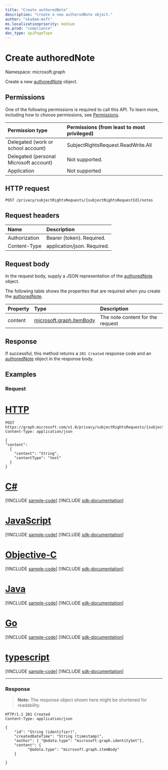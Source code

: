 ```yaml
---
title: "Create authoredNote"
description: "Create a new authoredNote object."
author: "skadam-msft"
ms.localizationpriority: medium
ms.prod: "compliance"
doc_type: apiPageType
---
```


# Create authoredNote
Namespace: microsoft.graph

Create a new [authoredNote](../resources/authorednote.md) object.

## Permissions
One of the following permissions is required to call this API. To learn more, including how to choose permissions, see [Permissions](/graph/permissions-reference).

|Permission type|Permissions (from least to most privileged)|
|:---|:---|
|Delegated (work or school account)|SubjectRightsRequest.ReadWrite.All|
|Delegated (personal Microsoft account)|Not supported.|
|Application|Not supported|

## HTTP request

<!-- {
  "blockType": "ignored"
}
-->
``` http
POST /privacy/subjectRightsRequests/{subjectRightsRequestId}/notes
```

## Request headers
|Name|Description|
|:---|:---|
|Authorization|Bearer {token}. Required.|
|Content-Type|application/json. Required.|

## Request body
In the request body, supply a JSON representation of the [authoredNote](../resources/authorednote.md) object.

The following table shows the properties that are required when you create the [authoredNote](../resources/authorednote.md).

|Property|Type|Description|
|:---|:---|:---|
|content|[microsoft.graph.itemBody](../resources/itembody.md)|The note content for the request|


## Response

If successful, this method returns a `201 Created` response code and an [authoredNote](../resources/authorednote.md) object in the response body.

## Examples

### Request

# [HTTP](#tab/http)
<!-- {
  "blockType": "request",
  "name": "create_authorednote_from_"
}
-->
``` http
POST https://graph.microsoft.com/v1.0/privacy/subjectRightsRequests/{subjectRightsRequestId}/notes
Content-Type: application/json

{
"content": 
  {
    "content": "String",
    "contentType": "text"
  }
}
```
# [C#](#tab/csharp)
[!INCLUDE [sample-code](../includes/snippets/csharp/create-authorednote-from--csharp-snippets.md)]
[!INCLUDE [sdk-documentation](../includes/snippets/snippets-sdk-documentation-link.md)]

# [JavaScript](#tab/javascript)
[!INCLUDE [sample-code](../includes/snippets/javascript/create-authorednote-from--javascript-snippets.md)]
[!INCLUDE [sdk-documentation](../includes/snippets/snippets-sdk-documentation-link.md)]

# [Objective-C](#tab/objc)
[!INCLUDE [sample-code](../includes/snippets/objc/create-authorednote-from--objc-snippets.md)]
[!INCLUDE [sdk-documentation](../includes/snippets/snippets-sdk-documentation-link.md)]

# [Java](#tab/java)
[!INCLUDE [sample-code](../includes/snippets/java/create-authorednote-from--java-snippets.md)]
[!INCLUDE [sdk-documentation](../includes/snippets/snippets-sdk-documentation-link.md)]

# [Go](#tab/go)
[!INCLUDE [sample-code](../includes/snippets/go/create-authorednote-from--go-snippets.md)]
[!INCLUDE [sdk-documentation](../includes/snippets/snippets-sdk-documentation-link.md)]

# [typescript](#tab/typescript)
[!INCLUDE [sample-code](../includes/snippets/typescript/create-authorednote-from--typescript-snippets.md)]
[!INCLUDE [sdk-documentation](../includes/snippets/snippets-sdk-documentation-link.md)]

---



### Response
>**Note:** The response object shown here might be shortened for readability.
<!-- {
  "blockType": "response",
  "truncated": true,
  "@odata.type": "microsoft.graph.authoredNote"
}
-->
``` http
HTTP/1.1 201 Created
Content-Type: application/json

{
    "id": "String (identifier)",
    "createdDateTime": "String (timestamp)",
    "author": { "@odata.type": "microsoft.graph.identitySet"},
    "content": {
          "@odata.type": "microsoft.graph.itemBody"
    }

}
```

